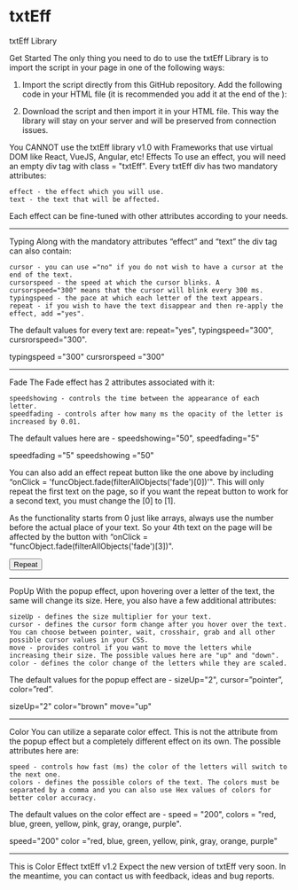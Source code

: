 # txtEff
txtEff Library

Get Started
The only thing you need to do to use the txtEff Library is to import the script in your page in one of the following ways:

1. Import the script directly from this GitHub repository.
Add the following code in your HTML file (it is recommended you add it at the end of the <body>):
<script src="valiopld.github.io/txtEff/txtEff.min.js"></script>
2. Download the script and then import it in your HTML file.
This way the library will stay on your server and will be preserved from connection issues.
<script src='./txtEff.min.js'></script>
You CANNOT use the txtEff library v1.0 with Frameworks that use virtual DOM like React, VueJS, Angular, etc!
Effects
To use an effect, you will need an empty div tag with class = "txtEff".
Every txtEff div has two mandatory attributes:

    effect - the effect which you will use.
    text - the text that will be affected.

Each effect can be fine-tuned with other attributes according to your needs.

<div class="txtEff"
effect ="Your Effect"
text ="Your Text"
></div>

--------------------------------------------------------------------------------------------------------------------
Typing
Along with the mandatory attributes “effect” and “text” the div tag can also contain:

    cursor - you can use ="no" if you do not wish to have a cursor at the end of the text.
    cursorspeed - the speed at which the cursor blinks. A cursorspeed="300" means that the cursor will blink every 300 ms.
    typingspeed - the pace at which each letter of the text appears.
    repeat - if you wish to have the text disappear and then re-apply the effect, add ="yes".

The default values for every text are: repeat="yes", typingspeed="300", cursrorspeed="300".

<div class="txtEff"
effect ="typing"
text ="This is Typing Effect"
repeat ="yes"

typingspeed ="300"
cursrorspeed ="300"
><div/>
----------------------------------------------------------------------------------------------------------
Fade
The Fade effect has 2 attributes associated with it:

    speedshowing - controls the time between the appearance of each letter.
    speedfading - controls after how many ms the opacity of the letter is increased by 0.01.

The default values here are - speedshowing="50", speedfading="5"

<div class="txtEff"
effect ="fade"
text = "This is Fade Effect"

speedfading ="5"
speedshowing ="50"
><div/>

You can also add an effect repeat button like the one above by including “onClick = 'funcObject.fade(filterAllObjects('fade')[0])'".
This will only repeat the first text on the page, so if you want the repeat button to work for a second text, you must change the [0] to [1].

As the functionality starts from 0 just like arrays, always use the number before the actual place of your text.
So your 4th text on the page will be affected by the button with “onClick = "funcObject.fade(filterAllObjects('fade')[3])".

<button
onClick = "funcObject.fade(filterAllObjects('fade')[0])" >
Repeat
</button>

--------------------------------------------------------------------------------------------------------------------------------
PopUp
With the popup effect, upon hovering over a letter of the text, the same will change its size. Here, you also have a few additional attributes:

    sizeUp - defines the size multiplier for your text.
    cursor - defines the cursor form change after you hover over the text. You can choose between pointer, wait, crosshair, grab and all other possible cursor values in your CSS.
    move - provides control if you want to move the letters while increasing their size. The possible values here are "up" and "down".
    color - defines the color change of the letters while they are scaled.

The default values for the popup effect are - sizeUp="2", cursor=”pointer”, color=”red”.
<div class="txtEff"
effect="popUp"
text = "This is popUp Effect"

sizeUp="2"
color="brown"
move="up"
><div/>
-----------------------------------------------------------------------------------------------------------------------
Color
You can utilize a separate color effect. This is not the attribute from the popup effect but a completely different effect on its own.
The possible attributes here are:

    speed - controls how fast (ms) the color of the letters will switch to the next one.
    colors - defines the possible colors of the text. The colors must be separated by a comma and you can also use Hex values of colors for better color accuracy.

The default values on the color effect are - speed = "200", colors = "red, blue, green, yellow, pink, gray, orange, purple".
<div class="txtEff"
effect="color"
text = "This is Color Effect"

speed="200"
color ="red, blue, green, yellow, pink, gray, orange, purple"
><div/>
-------------------------------------------------------------------------------------------------------------------
This is Color Effect
txtEff v1.2
Expect the new version of txtEff very soon.
In the meantime, you can contact us with feedback, ideas and bug reports.

